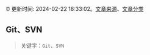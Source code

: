 :alarm_clock: 更新时间: 2024-02-22 18:33:02。[文章来源](/README.md)、[文章分类](/TAGS.md)

## Git、SVN


> 关键字：`Git`、`SVN`




